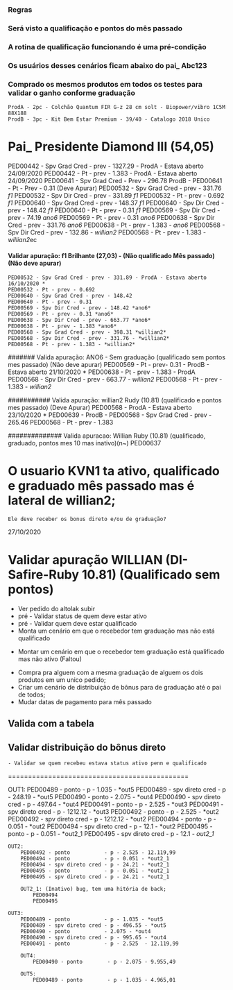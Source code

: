 ### Regras
### Será visto a qualificação e pontos do mês passado
### A rotina de qualificação funcionando é uma pré-condição
### Os usuários desses cenários ficam abaixo do pai_ Abc123
### Comprado os mesmos produtos em todos os testes para validar o ganho conforme graduação
    ProdA - 2pc - Colchão Quantum FIR G-z 28 cm solt - Biopower/vibro 1C5M 88X188
    ProdB - 3pc - Kit Bem Estar Premium - 39/40 - Catalogo 2018 Unico

# Pai_ Presidente Diamond III (54,05)
PED00442 - Spv Grad Cred - prev - 1327.29 - ProdA - Estava aberto  24/09/2020
PED00442 - Pt - prev - 1.383 - ProdA - Estava aberto  24/09/2020
PED00641 - Spv Grad Cred - Prev - 296.78 ProdB - 
PED00641 - Pt - Prev - 0.31 (Deve Apurar)
PED00532 - Spv Grad Cred - prev - 331.76  *f1*
PED00532 - Spv Dir Cred - prev - 331.89  *f1*
PED00532 - Pt - prev - 0.692 *f1*
PED00640 - Spv Grad Cred - prev - 148.37 *f1*
PED00640 - Spv Dir Cred  - prev - 148.42 *f1*
PED00640 - Pt - prev - 0.31 *f1*
PED00569 - Spv Dir Cred - prev - 74.19 *ano6*
PED00569 - Pt - prev - 0.31 *ano6*
PED00638 - Spv Dir Cred - prev - 331.76 *ano6*
PED00638 - Pt - prev - 1.383 - *ano6*
PED00568 - Spv Dir Cred - prev - 132.86 - *willian2*
PED00568 - Pt - prev - 1.383 - *willian2*ec

#### Validar apuração: f1 Brilhante (27,03) - (Não qualificado Mês passado) (Não deve apurar)
    PED00532 - Spv Grad Cred - prev - 331.89 - ProdA - Estava aberto 16/10/2020 *
    PED00532 - Pt - prev - 0.692
    PED00640 - Spv Grad Cred - prev - 148.42 
    PED00640 - Pt - prev - 0.31
    PED00569 - Spv Dir Cred - prev - 148.42 *ano6*
    PED00569 - Pt - prev - 0.31 *ano6*
    PED00638 - Spv Dir Cred - prev - 663.77 *ano6*
    PED00638 - Pt - prev - 1.383 *ano6*
    PED00568 - Spv Grad Cred - prev - 398.31 *willian2*
    PED00568 - Spv Dir Cred - prev - 331.76 - *willian2*
    PED00568 - Pt - prev - 1.383 - *willian2*

####### Valida apuração: ANO6 - Sem graduação (qualificado sem pontos mes passado) (Não deve apurar)
        PED00569 - Pt - prev- 0.31 - ProdB - Estava aberto 21/10/2020 * 
        PED00638 - Pt - prev - 1.383 - ProdA 
        PED00568 - Spv Dir Cred - prev - 663.77 - *willian2*
        PED00568 - Pt - prev - 1.383 - *willian2*

########### Valida apuração: willian2 Rudy (10.81) (qualificado e pontos mes passado) (Deve Apurar)
            PED00568 - ProdA - Estava aberto 23/10/2020 *
            PED00639 - ProdB - 
            PED00568 - Spv Grad Cred - prev - 265.46
            PED00568 - Pt - prev - 1.383

############## Valida apuracao: Willian Ruby (10.81) (qualificado, graduado, pontos mes 10 mas inativo)(n~)
            PED00637 


# O usuario KVN1 ta ativo, qualificado e graduado mês passado mas é lateral de willian2;
    Ele deve receber os bonus direto e/ou de graduação?

27/10/2020

# Validar apuração WILLIAN (DI-Safire-Ruby 10.81) (Qualificado sem pontos)

- Ver pedido do altolak subir
- pré - Validar status de quem deve estar ativo
- pré - Validar quem deve estar qualificado
- Monta um cenário em que o recebedor tem graduação mas não está qualificado 
+ Montar um cenário em que o recebedor tem graduação está qualificado mas não ativo (Faltou)
- Compra pra alguem com a mesma graduação de alguem os dois produtos em um unico pedido;
- Criar um cenário de distribuição de bônus para de graduação até o pai de todos;
- Mudar datas de pagamento para mês passado

## Valida com a tabela
## Validar distribuição do bônus direto
    - Validar se quem recebeu estava status ativo penn e qualificado

=============================================


OUT1:
    PED00489 - ponto           - p - 1.035  - *out5
    PED00489 - spv direto cred - p - 248.19 - *out5
    PED00490 - ponto           - 2.075      - *out4
    PED00490 - spv direto cred - p - 497.64 - *out4
    PED00491 - ponto           - p - 2.525  - *out3
    PED00491 - spv direto cred - p - 1212.12 - *out3
    PED00492 - ponto           - p - 2.525 - *out2
    PED00492 - spv direto cred - p - 1212.12 - *out2
    PED00494 - ponto           - p - 0.051  - *out2
    PED00494 - spv direto cred - p - 12.1   - *out2
    PED00495 - ponto           - p - 0.051  - *out2_1
    PED00495 - spv direto cred - p - 12.1   - *out2_1*

    OUT2:
        PED00492 - ponto           - p - 2.525 - 12.119,99
        PED00494 - ponto           - p - 0.051 - *out2_1
        PED00494 - spv direto cred - p - 24.21 - *out2_1
        PED00495 - ponto           - p - 0.051 - *out2_1
        PED00495 - spv direto cred - p - 24.21 - *out2_1

        OUT2_1: (Inativo) bug, tem uma hitória de back;
            PED00494
            PED00495

    OUT3:
        PED00489 - ponto           - p - 1.035 - *out5
        PED00489 - spv direto cred - p - 496.55 - *out5
        PED00490 - ponto           - 2.075 - *out4
        PED00490 - spv direto cred - p - 995.65 - *out4
        PED00491 - ponto           - p - 2.525  - 12.119,99

        OUT4:
            PED00490 - ponto        - p - 2.075 - 9.955,49

        OUT5:
            PED00489 - ponto        - p - 1.035 - 4.965,01
